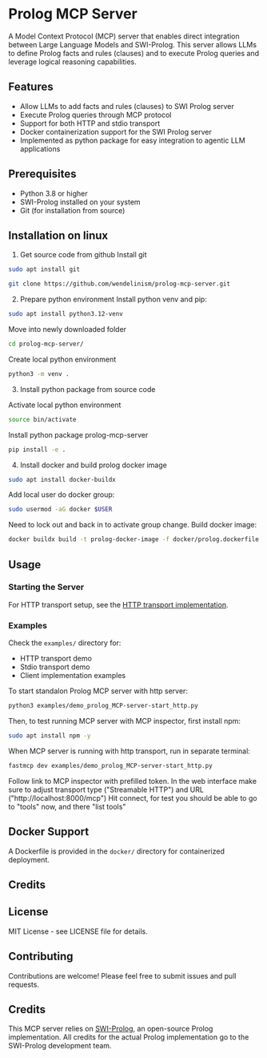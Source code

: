 # Prolog MCP Server

A Model Context Protocol (MCP) server that enables direct integration between Large Language Models and SWI-Prolog. This server allows LLMs to define Prolog facts and rules (clauses) and to execute Prolog queries and leverage logical reasoning capabilities.



## Features

- Allow LLMs to add facts and rules (clauses) to SWI Prolog server
- Execute Prolog queries through MCP protocol
- Support for both HTTP and stdio transport
- Docker containerization support for the SWI Prolog server
- Implemented as python package for easy integration to agentic LLM applications



## Prerequisites

- Python 3.8 or higher
- SWI-Prolog installed on your system
- Git (for installation from source)

## Installation on linux

1. Get source code from github
Install git 
```bash
sudo apt install git
```

```bash
git clone https://github.com/wendelinism/prolog-mcp-server.git
```
2. Prepare python environment
Install python venv and pip:
```bash
sudo apt install python3.12-venv
```
Move into newly downloaded folder
```bash
cd prolog-mcp-server/
```
Create local python environment
```bash
python3 -m venv .
```


3. Install python package from source code

Activate local python environment
```bash
source bin/activate
```

Install python package prolog-mcp-server
```bash
pip install -e .
```

4. Install docker and build prolog docker image
```bash
sudo apt install docker-buildx
```
Add local user do docker group:
```bash
sudo usermod -aG docker $USER
```
Need to lock out and back in to activate group change.
Build docker image:
```bash
docker buildx build -t prolog-docker-image -f docker/prolog.dockerfile .
```

## Usage

### Starting the Server

For HTTP transport setup, see the [HTTP transport implementation](examples/demo_prolog_MCP-server-start_http.py#L11-L22).

### Examples

Check the `examples/` directory for:
- HTTP transport demo
- Stdio transport demo  
- Client implementation examples

To start standalon Prolog MCP server with http server:
```bash
python3 examples/demo_prolog_MCP-server-start_http.py
```

Then, to test running MCP server with MCP inspector, first install npm:
```bash
sudo apt install npm -y
```
When MCP server is running with http transport, run in separate terminal:
```bash
fastmcp dev examples/demo_prolog_MCP-server-start_http.py
```

Follow link to MCP inspector with prefilled token.
In the web interface make sure to adjust transport type ("Streamable HTTP") and URL ("http://localhost:8000/mcp")
Hit connect, for test you should be able to go to "tools" now, and there "list tools"

## Docker Support

A Dockerfile is provided in the `docker/` directory for containerized deployment.

## Credits

## License

MIT License - see LICENSE file for details.

## Contributing

Contributions are welcome! Please feel free to submit issues and pull requests.

## Credits

This MCP server relies on [SWI-Prolog](https://www.swi-prolog.org/), an open-source Prolog implementation. All credits for the actual Prolog implementation go to the SWI-Prolog development team.

